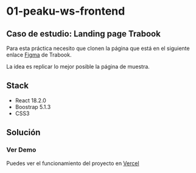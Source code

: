 # 01-peaku-ws-frontend

## Caso de estudio: Landing page Trabook

Para esta práctica necesito que clonen la página que está en el siguiente enlace [Figma](<https://www.figma.com/proto/JXxEk3s5NtrDy3r3dOiPH5/Untitled-(Copy)?node-id=0-20>) de Trabook.

La idea es replicar lo mejor posible la página de muestra.

## Stack

- React 18.2.0
- Boostrap 5.1.3
- CSS3

## Solución

### Ver Demo

Puedes ver el funcionamiento del proyecto en [Vercel](https://lx-vaccines.netlify.app/)

